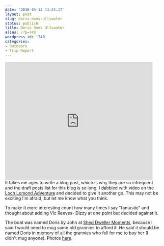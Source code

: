```yaml
---
date: '2010-06-13 13:25:17'
layout: post
slug: doris-does-ullswater
status: publish
title: Doris Does Ullswater
alias: /?p=740
wordpress_id: '740'
categories:
- Outdoors
- Trip Report
---
```


<embed src="http://www.youtube.com/v/7ow7qczRS_A&#038;hl=en_GB&#038;fs=1&#038;" type="application/x-shockwave-flash" allowscriptaccess="always" allowfullscreen="true" width="480" height="385"></embed>  
It takes me ages to write a blog post, which is why they are so infrequent and the draft posts list for this blog is so long. I dabbled with video on the [Loch Lomond Adventure](http://www.stevenhorner.com/?p=674) and decided to give it another go. This may not be exciting I'm afraid, but let me know what you think.  

To make it more interesting count how many times I say "fantastic" and thought about adding Vic Reeves- Dizzy at one point but decided against it.  

The boat was named Doris by John at [Shed Dweller Moments](http://sheddwellersmoments.blogspot.com/), because I said I would need to mug some old grannies to afford it. He said it should be named Doris in memory of all the grannies who fell for me to buy her (I didn't mug anyone). Photos [here](http://picasaweb.google.com/steven.horner/UllswaterMaidenVoyage?feat=directlink).
